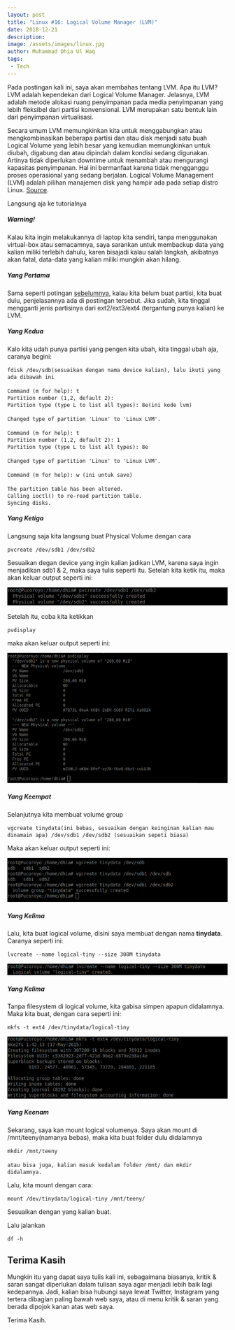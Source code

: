 ```yaml
---
layout: post
title: "Linux #16: Logical Volume Manager (LVM)"
date: 2018-12-21
description:  
image: /assets/images/linux.jpg
author: Muhammad Dhia Ul Haq
tags:
 - Tech
---
```

Pada postingan kali ini, saya akan membahas tentang LVM. Apa itu LVM? LVM adalah kependekan dari Logical Volume Manager. Jelasnya, LVM adalah metode alokasi ruang penyimpanan pada media penyimpanan yang lebih fleksibel dari partisi konvensional. LVM merupakan satu bentuk lain dari penyimpanan virtualisasi.

Secara umum LVM memungkinkan kita untuk menggabungkan atau mengkombinasikan beberapa partisi dan atau disk menjadi satu buah Logical Volume yang lebih besar yang kemudian memungkinkan untuk diubah, digabung dan atau dipindah dalam kondisi sedang digunakan. Artinya tidak diperlukan downtime untuk menambah atau mengurangi kapasitas penyimpanan. Hal ini bermanfaat karena tidak mengganggu proses operasional yang sedang berjalan. Logical Volume Management (LVM) adalah pilihan manajemen disk yang hampir ada pada setiap distro Linux. [Source](https://www.vavai.com/berkenalan-dengan-lvm-p2/).

Langsung aja ke tutorialnya

##### Warning!

Kalau kita ingin melakukannya di laptop kita sendiri, tanpa menggunakan virtual-box atau semacamnya, saya sarankan untuk membackup data yang kalian miliki terlebih dahulu, karen bisajadi kalau salah langkah, akibatnya akan fatal, data-data yang kalian miliki mungkin akan hilang.

##### Yang Pertama

Sama seperti potingan [sebelumnya](https://dhiaulhaq.com/2018/12/18/partitions/), kalau kita belum buat partisi, kita buat dulu, penjelasannya ada di postingan tersebut.
Jika sudah, kita tinggal mengganti jenis partisinya dari ext2/ext3/ext4 (tergantung punya kalian) ke LVM.

##### Yang Kedua

Kalo kita udah punya partisi yang pengen kita ubah, kita tinggal ubah aja, caranya begini:

```console
fdisk /dev/sdb(sesuaikan dengan nama device kalian), lalu ikuti yang ada dibawah ini

Command (m for help): t
Partition number (1,2, default 2): 
Partition type (type L to list all types): 8e(ini kode lvm)

Changed type of partition 'Linux' to 'Linux LVM'.

Command (m for help): t
Partition number (1,2, default 2): 1
Partition type (type L to list all types): 8e

Changed type of partition 'Linux' to 'Linux LVM'.

Command (m for help): w (ini untuk save)

The partition table has been altered.
Calling ioctl() to re-read partition table.
Syncing disks.
```

##### Yang Ketiga

Langsung saja kita langsung buat Physical Volume dengan cara

```console
pvcreate /dev/sdb1 /dev/sdb2
```
Sesuaikan degan device yang ingin kalian jadikan LVM, karena saya ingin menjadikan sdb1 & 2, maka saya tulis seperti itu.
Setelah kita ketik itu, maka akan keluar output seperti ini:

![Placeholder](/assets/images/lvm5.png)

Setelah itu, coba kita ketikkan 

```console
pvdisplay
```
maka akan keluar output seperti ini:

![Placeholder](/assets/images/lvm6.png)

##### Yang Keempat

Selanjutnya kita membuat volume group

```console
vgcreate tinydata(ini bebas, sesuaikan dengan keinginan kalian mau dinamain apa) /dev/sdb1 /dev/sdb2 (sesuaikan sepeti biasa)
```
Maka akan keluar output seperti ini:

![Placeholder](/assets/images/lvm7.png)

##### Yang Kelima

Lalu, kita buat logical volume, disini saya membuat dengan nama **tinydata**. Caranya seperti ini:

```console
lvcreate --name logical-tiny --size 300M tinydata
```
![Placeholder](/assets/images/lvm8.png)

##### Yang Kelima

Tanpa filesystem di logical volume, kita gabisa simpen apapun didalamnya. Maka kita buat, dengan cara seperti ini:

```console
mkfs -t ext4 /dev/tinydata/logical-tiny
```
![Placeholder](/assets/images/lvm10.png)

##### Yang Keenam

Sekarang, saya kan mount logical volumenya. Saya akan mount di /mnt/teeny(namanya bebas), maka kita buat folder dulu didalamnya

```console
mkdir /mnt/teeny

atau bisa juga, kalian masuk kedalam folder /mnt/ dan mkdir didalamnya.
```
Lalu, kita mount dengan cara:

```console
mount /dev/tinydata/logical-tiny /mnt/teeny/
```
Sesuaikan dengan yang kalian buat. 

Lalu jalankan

```console
df -h
```

## Terima Kasih
Mungkin itu yang dapat saya tulis kali ini, sebagaimana biasanya, kritik & saran sangat diperlukan dalam tulisan saya agar menjadi lebih baik lagi kedepannya. Jadi, kalian bisa hubungi saya lewat Twitter, Instagram yang tertera dibagian paling bawah web saya, atau di menu kritik & saran yang berada dipojok kanan atas web saya. 

Terima Kasih.


